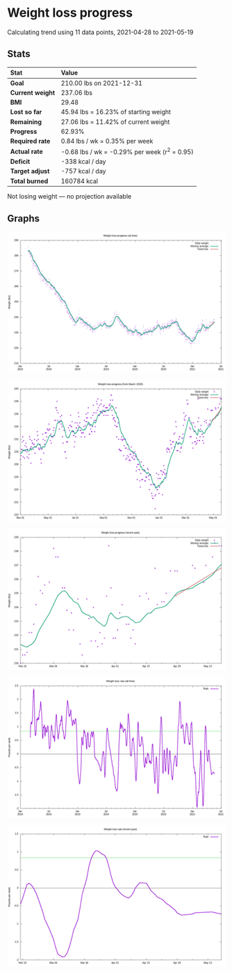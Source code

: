 # Weight loss progress

Calculating trend using 11 data points, 2021-04-28 to 2021-05-19

## Stats

Stat|Value
:-|:-
**Goal**|210.00 lbs on 2021-12-31
**Current weight**|237.06 lbs
**BMI**|29.48
**Lost so far**|45.94 lbs = 16.23% of starting weight
**Remaining**|27.06 lbs = 11.42% of current  weight
**Progress**|62.93%
**Required rate**|0.84 lbs / wk = 0.35% per week
**Actual rate**|-0.68 lbs / wk = -0.29% per week  (r<sup>2</sup> = 0.95)
**Deficit**|-338 kcal / day
**Target adjust**|-757 kcal / day
**Total burned**|160784 kcal

Not losing weight &mdash; no projection available

## Graphs

![](weight-graph-alltime.png)

![](weight-graph-covid.png)

![](weight-graph-recent.png)

![](rate-graph-alltime.png)

![](rate-graph-recent.png)
